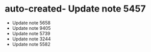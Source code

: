 # auto-created- Update note 5457
- Update note 5658
- Update note 9405
- Update note 5739
- Update note 3244
- Update note 5582
